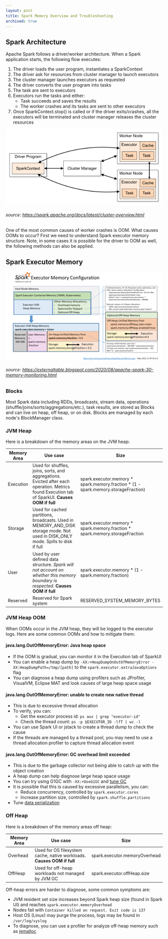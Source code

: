 ```yaml
---
layout: post
title: Spark Memory Overview and Troubleshooting
archived: true
---
```

## Spark Architecture

Apache Spark follows a driver/worker architecture. When a Spark application starts, the following flow executes:

1. The driver loads the user program, instantiates a SparkContext
2. The driver ask for resources from cluster manager to launch executors
3. The cluster manager launches executors as requested
4. The driver converts the user program into tasks
5. The task are sent to executors
6. Executors run the tasks and either:
    - Task succeeds and saves the results
    - The worker crashes and its tasks are sent to other executors
7. Once SparkContext.stop() is called or if the driver exits/crashes, all the executors will be terminated and cluster manager releases the cluster resources

![spark driver-executor](/assets/spark/cluster-overview.png)

###### source: https://spark.apache.org/docs/latest/cluster-overview.html

One of the most common causes of worker crashes is OOM. What causes OOMs to occur? First we need to understand Spark executor memory structure. Note, in some cases it is possible for the driver to OOM as well, the following methods can also be applied.

## Spark Executor Memory

![spark executor memory](/assets/spark/spark-executor-memory.png)

###### source: https://externaltable.blogspot.com/2020/08/apache-spark-30-memory-monitoring.html

### Blocks

Most Spark data including RDDs, broadcasts, stream data, operations (shuffle/joins/sorts/aggregations/etc.), task results, are stored as Blocks and can live on heap, off heap, or on disk. Blocks are managed by each node's BlockManager class.

### JVM Heap

Here is a breakdown of the memory areas on the JVM heap:

| Memory Area | Use case                                                                                                                                                         | Size                                                                               |
|-------------|------------------------------------------------------------------------------------------------------------------------------------------------------------------|------------------------------------------------------------------------------------|
| Execution   | Used for shuffles, joins, sorts, and aggregations. Evicted after each operation. Metrics found Execution tab of SparkUI. **Causes OOM if full** | spark.executor.memory * spark.memory.fraction * (1 - spark.memory.storageFraction) |
| Storage     | Used for cached partitions, broadcasts. Used in MEMORY_AND_DISK storage mode. Not used in DISK_ONLY mode. Spills to disk if full                             | spark.executor.memory * spark.memory.fraction * spark.memory.storageFraction       |
| User        | Used by user defined data structure. *Spark will not account on whether this memory boundary is respected*. **Causes OOM if full**                               | spark.executor.memory * (1 - spark.memory.fraction)                                |
| Reserved    | Reserved for Spark system                                                                                                                                      | RESERVED_SYSTEM_MEMORY_BYTES                                                       |

### JVM Heap OOM

When OOMs occur in the JVM heap, they will be logged to the executor logs. Here are some common OOMs and how to mitigate them:

#### java.lang.OutOfMemoryError: Java heap space

- If the OOM is gradual, you can monitor it in the Execution tab of SparkUI
- You can enable a heap dump by `-XX:+HeapDumpOnOutOfMemoryError -XX:HeapDumpPath=/tmp/[path]` to the `spark.executor.extraJavaOptions` flag
- You can diagnose a heap dump using profilers such as JProfiler, VisualVM, Eclipse MAT and look causes of large heap space usage

#### java.lang.OutOfMemoryError: unable to create new native thread

- This is due to excessive thread allocation
- To verify, you can:
    - Get the executor process id: `ps aux | grep "executor-id"`
    - Check the thread count: `ps -p $EXECUTOR_ID -lfT | wc -l`
- You can use Spark UI or jstack to create a thread dump to check the cause
- If the threads are managed by a thread pool, you may need to use a thread allocation profiler to capture thread allocation event

#### java.lang.OutOfMemoryError: GC overhead limit exceeded

- This is due to the garbage collector not being able to catch up with the object creation
- A heap dump can help diagnose large heap space usage
- You can try using G1GC with `-XX:+UseG1GC` and [tune GC](https://spark.apache.org/docs/latest/tuning.html#garbage-collection-tuning)
- It is possible that this is caused by excessive parallelism, you can:
    - Reduce concurrency, controlled by `spark.executor.cores`
    - Increase partition size, controlled by `spark.shuffle.partitions`
- Tune [data serialization](https://spark.apache.org/docs/latest/tuning.html#data-serialization)

### Off Heap

Here is a breakdown of the memory areas off heap:

| Memory Area | Use case                                                               | Size                          |
|-------------|------------------------------------------------------------------------|-------------------------------|
| Overhead    | Used for OS filesystem cache, native workloads. **Causes OOM if full** | spark.executor.memoryOverhead |
| OffHeap     | Used for off-heap workloads not managed by JVM GC                      | spark.executor.offHeap.size   |

Off-heap errors are harder to diagnose, some common symptoms are:

- JVM resident set size increases beyond Spark heap size (found in Spark UI) and reaches `spark.executor.memoryOverhead`
- Nodes fail with `Container killed on request. Exit code is 137`
- Host OS (Linux) may purge the process, logs may be found in `/var/log/syslog`
- To diagnose, you can use a profiler for analyze off-heap memory such as [jemalloc](http://jemalloc.net/)
